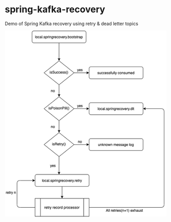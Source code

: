 # spring-kafka-recovery
Demo of Spring Kafka recovery using retry &amp; dead letter topics 

![Spring Kafka Recovery](./documents/spring-kafka-recovery-flow.png)
